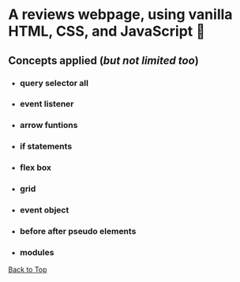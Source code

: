 <a name="custom_anchor_name"></a>
# A reviews webpage, using vanilla HTML, CSS, and JavaScript	:book: 
## Concepts applied (*but not limited too*)

- ### query selector all
- ### event listener
- ### arrow funtions
- ### if statements
- ### flex box
- ### grid
- ### event object
- ### before after pseudo elements
- ### modules

[Back to Top](#custom_anchor_name)
